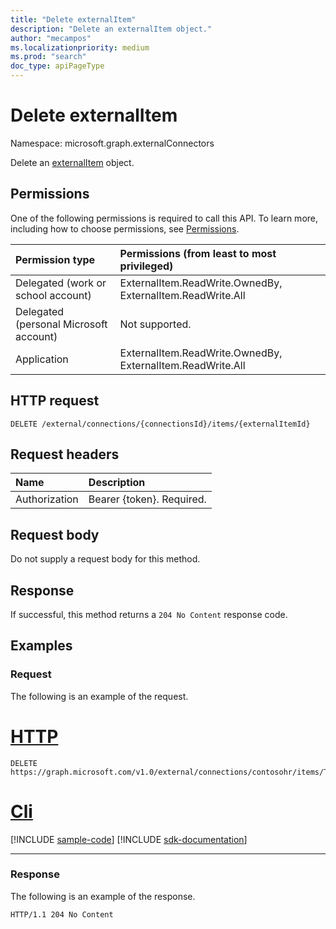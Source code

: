 ```yaml
---
title: "Delete externalItem"
description: "Delete an externalItem object."
author: "mecampos"
ms.localizationpriority: medium
ms.prod: "search"
doc_type: apiPageType
---
```


# Delete externalItem
Namespace: microsoft.graph.externalConnectors



Delete an [externalItem](../resources/externalconnectors-externalitem.md) object.

## Permissions
One of the following permissions is required to call this API. To learn more, including how to choose permissions, see [Permissions](/graph/permissions-reference).

|Permission type|Permissions (from least to most privileged)|
|:---|:---|
| Delegated (work or school account)     | ExternalItem.ReadWrite.OwnedBy, ExternalItem.ReadWrite.All |
| Delegated (personal Microsoft account) | Not supported.                               |
| Application                            | ExternalItem.ReadWrite.OwnedBy, ExternalItem.ReadWrite.All |

## HTTP request

<!-- {
  "blockType": "ignored"
}
-->
``` http
DELETE /external/connections/{connectionsId}/items/{externalItemId}
```

## Request headers
|Name|Description|
|:---|:---|
|Authorization|Bearer {token}. Required.|

## Request body
Do not supply a request body for this method.

## Response

If successful, this method returns a `204 No Content` response code.

## Examples

### Request

The following is an example of the request.

# [HTTP](#tab/http)
<!-- {
  "blockType": "request",
  "name": "delete_externalitem",
  "sampleKeys": ["contosohr", "TSP228082938"]
}
-->
``` http
DELETE https://graph.microsoft.com/v1.0/external/connections/contosohr/items/TSP228082938
```

# [Cli](#tab/cli)
[!INCLUDE [sample-code](../includes/snippets/cli/delete-externalitem-cli-snippets.md)]
[!INCLUDE [sdk-documentation](../includes/snippets/snippets-sdk-documentation-link.md)]

---

### Response

The following is an example of the response.

<!-- {
  "blockType": "response",
  "truncated": true
}
-->
``` http
HTTP/1.1 204 No Content
```


